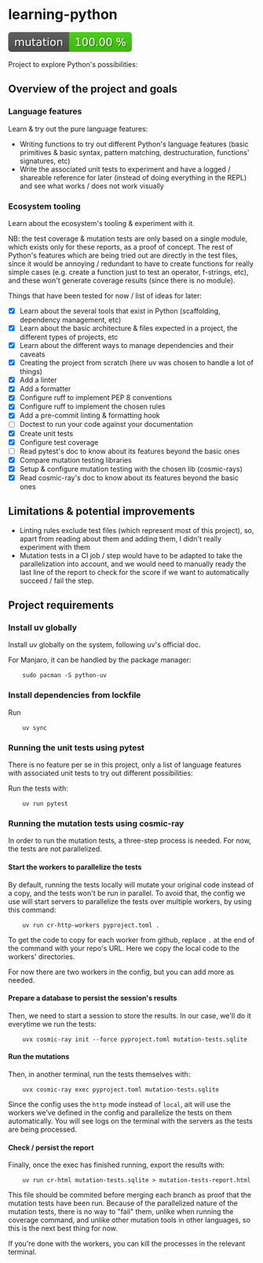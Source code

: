 # learning-python

![badge-for-mutation-testing-score](./mutation-testing-badge.svg)

Project to explore Python's possibilities:

## Overview of the project and goals

### Language features

Learn & try out the pure language features:

- Writing functions to try out different Python's language features (basic primitives & basic syntax, pattern matching, destructuration, functions' signatures, etc)
- Write the associated unit tests to experiment and have a logged / shareable reference for later (instead of doing everything in the REPL) and see what works / does not work visually

### Ecosystem tooling

Learn about the ecosystem's tooling & experiment with it.

NB: the test coverage & mutation tests are only based on a single module, which exists only for these reports, as a proof of concept.
The rest of Python's features which are being tried out are directly in the test files, since it would be annoying / redundant to have to create functions for really simple cases (e.g. create a function just to test an operator, f-strings, etc), and these won't generate coverage results (since there is no module).

Things that have been tested for now / list of ideas for later:

- [X] Learn about the several tools that exist in Python (scaffolding, dependency management, etc)
- [X] Learn about the basic architecture & files expected in a project, the different types of projects, etc
- [X] Learn about the different ways to manage dependencies and their caveats
- [X] Creating the project from scratch (here uv was chosen to handle a lot of things)
- [X] Add a linter
- [X] Add a formatter
- [X] Configure ruff to implement PEP 8 conventions
- [X] Configure ruff to implement the chosen rules
- [X] Add a pre-commit linting & formatting hook
- [ ] Doctest to run your code against your documentation
- [X] Create unit tests
- [X] Configure test coverage
- [ ] Read pytest's doc to know about its features beyond the basic ones
- [X] Compare mutation testing libraries
- [X] Setup & configure mutation testing with the chosen lib (cosmic-rays)
- [X] Read cosmic-ray's doc to know about its features beyond the basic ones

## Limitations & potential improvements

- Linting rules exclude test files (which represent most of this project), so, apart from reading about them and adding them, I didn't really experiment with them
- Mutation tests in a CI job / step would have to be adapted to take the parallelization into account, and we would need to manually ready the last line of the report to check for the score if we want to automatically succeed / fail the step.

## Project requirements

### Install uv globally

Install uv globally on the system, following uv's official doc.

For Manjaro, it can be handled by the package manager:

```
    sudo pacman -S python-uv
```

### Install dependencies from lockfile

Run

```
    uv sync
```

### Running the unit tests using pytest

There is no feature per se in this project, only a list of language features with associated unit tests to try out different possibilities:

Run the tests with:

```
    uv run pytest
```

### Running the mutation tests using cosmic-ray

In order to run the mutation tests, a three-step process is needed.
For now, the tests are not parallelized.

#### Start the workers to parallelize the tests

By default, running the tests locally will mutate your original code instead of a copy, and the tests won't be run in parallel.
To avoid that, the config we use will start servers to parallelize the tests over multiple workers, by using this command:

```
    uv run cr-http-workers pyproject.toml .
```

To get the code to copy for each worker from github, replace `.` at the end of the command with your repo's URL.
Here we copy the local code to the workers' directories.

For now there are two workers in the config, but you can add more as needed.

#### Prepare a database to persist the session's results

Then, we need to start a session to store the results. In our case, we'll do it everytime we run the tests:

```
    uvx cosmic-ray init --force pyproject.toml mutation-tests.sqlite
```

#### Run the mutations

Then, in another terminal, run the tests themselves with:

```
    uvx cosmic-ray exec pyproject.toml mutation-tests.sqlite
```

Since the config uses the `http` mode instead of `local`, ait will use the workers we've defined in the config and parallelize the tests on them automatically.
You will see logs on the terminal with the servers as the tests are being processed.

#### Check / persist the report

Finally, once the exec has finished running, export the results with:

```
    uv run cr-html mutation-tests.sqlite > mutation-tests-report.html
```

This file should be commited before merging each branch as proof that the mutation tests have been run.
Because of the parallelized nature of the mutation tests, there is no way to "fail" them, unlike when running the coverage command, and unlike other mutation tools in other languages, so this is the next best thing for now.

If you're done with the workers, you can kill the processes in the relevant terminal.